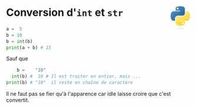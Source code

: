# **Conversion d'`int` et `str`**<a href="../../../../"><img align="right" src="../../../../assets/Python-logo-notext.svg" alt="Python" height="64px"></a>
```py
a =  5
b = 10
b = int(b)
print(a + b) # 15
```
Sauf que
```py
    b =    "10"
  int(b) #  10 # Il est traiter en entier, mais ...
print(b) # "10"  il reste en chaîne de caractère
```
Il ne faut pas se fier qu'à l'apparence car idle laisse croire que c'est convertit.
